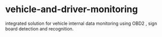 # vehicle-and-driver-monitoring
integrated solution for vehicle internal data monitoring using OBD2 , sign board detection and recognition.
